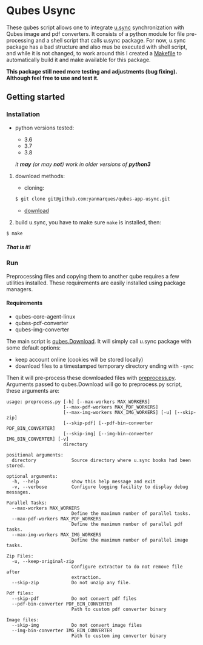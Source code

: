 # Qubes Usync

These qubes script allows one to integrate [u.sync](https://github.com/computacaoUnisul/u.sync) synchronization with Qubes image and pdf converters. It consists of a python module for file pre-processing and a shell script that calls u.sync package. For now, u.sync package has a bad structure and also mus be executed with shell script, and while it is not changed, to work around this I created a [Makefile](https://github.com/yanmarques/qubes-app-usync/blob/master/Makefile) to automatically build it and make available for this package.

**This package still need more testing and adjustments (bug fixing). Although feel free to use and test it.**

## Getting started
### Installation
- python versions tested:
  - 3.6
  - 3.7
  - 3.8

  *it **may** (or may **not**) work in older versions of **python3***

1. download methods:
    - cloning:
    ```bash
    $ git clone git@github.com:yanmarques/qubes-app-usync.git
    ```
    - [download](https://github.com/yanmarques/qubes-app-usync/archive/master.zip)

2. build u.sync, you have to make sure `make` is installed, then:
  ```bash
  $ make
  ```

##### That is it!

### Run
Preprocessing files and copying them to another qube requires a few utilities installed. These requirements are easily installed using package managers.

#### Requirements
  - qubes-core-agent-linux
  - qubes-pdf-converter
  - qubes-img-converter

The main script is [qubes.Download](https://github.com/yanmarques/qubes-app-usync/blob/master/qubes.Download). It will simply call u.sync package with some default options:
  - keep account online (cookies will be stored locally)
  - download files to a timestamped temporary directory ending with `-sync`

 Then it will pre-process these downloaded files with [preprocess.py](https://github.com/yanmarques/qubes-app-usync/blob/master/preprocess.py). Arguments passed to qubes.Download will go to preprocess.py script, these arguments are:

```
usage: preprocess.py [-h] [--max-workers MAX_WORKERS]
                     [--max-pdf-workers MAX_PDF_WORKERS]
                     [--max-img-workers MAX_IMG_WORKERS] [-u] [--skip-zip]
                     [--skip-pdf] [--pdf-bin-converter PDF_BIN_CONVERTER]
                     [--skip-img] [--img-bin-converter IMG_BIN_CONVERTER] [-v]
                     directory

positional arguments:
  directory             Source directory where u.sync books had been stored.

optional arguments:
  -h, --help            show this help message and exit
  -v, --verbose         Configure logging facility to display debug messages.

Parallel Tasks:
  --max-workers MAX_WORKERS
                        Define the maximum number of parallel tasks.
  --max-pdf-workers MAX_PDF_WORKERS
                        Define the maximum number of parallel pdf tasks.
  --max-img-workers MAX_IMG_WORKERS
                        Define the maximum number of parallel image tasks.

Zip Files:
  -u, --keep-original-zip
                        Configure extractor to do not remove file after
                        extraction.
  --skip-zip            Do not unzip any file.

Pdf files:
  --skip-pdf            Do not convert pdf files
  --pdf-bin-converter PDF_BIN_CONVERTER
                        Path to custom pdf converter binary

Image files:
  --skip-img            Do not convert image files
  --img-bin-converter IMG_BIN_CONVERTER
                        Path to custom img converter binary
```
